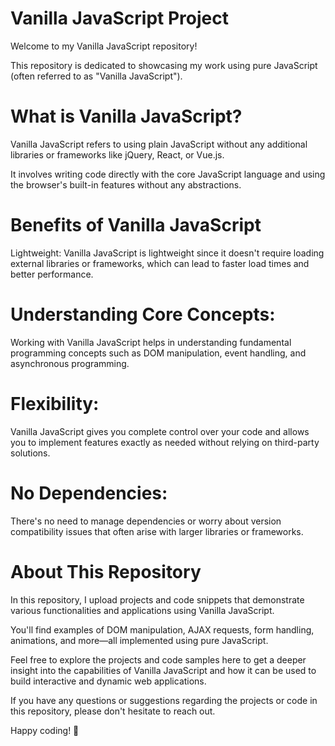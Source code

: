 # Vanilla JavaScript Project
Welcome to my Vanilla JavaScript repository! 

This repository is dedicated to showcasing my work using pure JavaScript (often referred to as "Vanilla JavaScript").

# What is Vanilla JavaScript?

Vanilla JavaScript refers to using plain JavaScript without any additional libraries or frameworks like jQuery, React, or Vue.js.

It involves writing code directly with the core JavaScript language and using the browser's built-in features without any abstractions.

# Benefits of Vanilla JavaScript

Lightweight: Vanilla JavaScript is lightweight since it doesn't require loading external libraries or frameworks, which can lead to faster load times and better performance.

# Understanding Core Concepts:

Working with Vanilla JavaScript helps in understanding fundamental programming concepts such as DOM manipulation, event handling, and asynchronous programming.

# Flexibility: 

Vanilla JavaScript gives you complete control over your code and allows you to implement features exactly as needed without relying on third-party solutions.

# No Dependencies: 

There's no need to manage dependencies or worry about version compatibility issues that often arise with larger libraries or frameworks.

# About This Repository

In this repository, I upload projects and code snippets that demonstrate various functionalities and applications using Vanilla JavaScript.

You'll find examples of DOM manipulation, AJAX requests, form handling, animations, and more—all implemented using pure JavaScript.

Feel free to explore the projects and code samples here to get a deeper insight into the capabilities of Vanilla JavaScript and how it can be used to build interactive and dynamic web applications.

If you have any questions or suggestions regarding the projects or code in this repository, please don't hesitate to reach out.

Happy coding! 🚀
